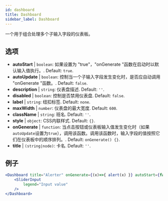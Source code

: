 ```yaml
--- 
id: dashboard 
title: Dashboard
sidebar_label: Dashboard 
---
```


一个用于组合处理多个子输入字段的仪表板。

## 选项

* __autoStart__ | `boolean`: 如果设置为 "true"，"onGenerate "函数在启动时以默认输入值执行。. Default: `true`.
* __autoUpdate__ | `boolean`: 控制当一个子输入字段发生变化时，是否应自动调用 "onGenerate "函数。. Default: `false`.
* __description__ | `string`: 仪表盘描述. Default: `''`.
* __disabled__ | `boolean`: 控制是否禁用仪表盘. Default: `false`.
* __label__ | `string`: 纽扣标签. Default: `none`.
* __maxWidth__ | `number`: 仪表盘的最大宽度. Default: `600`.
* __className__ | `string`: 班名. Default: `''`.
* __style__ | `object`: CSS内联样式. Default: `{}`.
* __onGenerate__ | `function`: 当点击按钮或仪表板输入值发生变化时（如果`autoUpdate`设置为`true`），调用该函数。调用该函数时，输入字段的值按照它们在仪表板中的顺序排列。. Default: `onGenerate() {}`.
* __title__ | `(string|node)`: 卡名. Default: `''`.


## 例子

```jsx live
<Dashboard title="Alerter" onGenerate={(x)=>{ alert(x) }} autoStart={false} >
    <SliderInput
        legend="Input value"
    />
</Dashboard>
```

